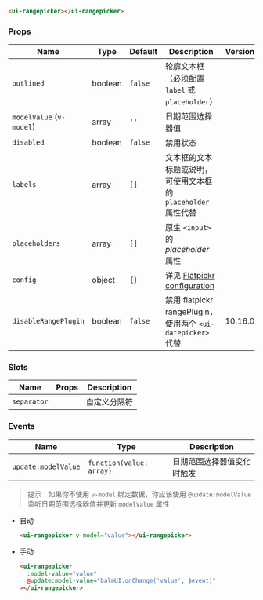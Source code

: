 ```html
<ui-rangepicker></ui-rangepicker>
```

### Props

| Name                     | Type    | Default | Description                                                       | Version |
| ------------------------ | ------- | ------- | ----------------------------------------------------------------- | ------- |
| `outlined`               | boolean | `false` | 轮廓文本框（必须配置 `label` 或 `placeholder`）                   |         |
| `modelValue` (`v-model`) | array   | `''`    | 日期范围选择器值                                                  |         |
| `disabled`               | boolean | `false` | 禁用状态                                                          |         |
| `labels`                 | array   | `[]`    | 文本框的文本标题或说明，可使用文本框的 `placeholder` 属性代替     |         |
| `placeholders`           | array   | `[]`    | 原生 `<input>` 的 _placeholder_ 属性                              |         |
| `config`                 | object  | `{}`    | 详见 [Flatpickr configuration](https://flatpickr.js.org/options/) |         |
| `disableRangePlugin`     | boolean | `false` | 禁用 flatpickr rangePlugin，使用两个 `<ui-datepicker>` 代替       | 10.16.0 |

### Slots

| Name        | Props | Description  |
| ----------- | ----- | ------------ |
| `separator` |       | 自定义分隔符 |

### Events

| Name                | Type                     | Description                |
| ------------------- | ------------------------ | -------------------------- |
| `update:modelValue` | `function(value: array)` | 日期范围选择器值变化时触发 |

> 提示：如果你不使用 `v-model` 绑定数据，你应该使用 `@update:modelValue` 监听日期范围选择器值并更新 `modelValue` 属性

- 自动

  ```html
  <ui-rangepicker v-model="value"></ui-rangepicker>
  ```

- 手动

  ```html
  <ui-rangepicker
    :model-value="value"
    @update:model-value="balmUI.onChange('value', $event)"
  ></ui-rangepicker>
  ```
